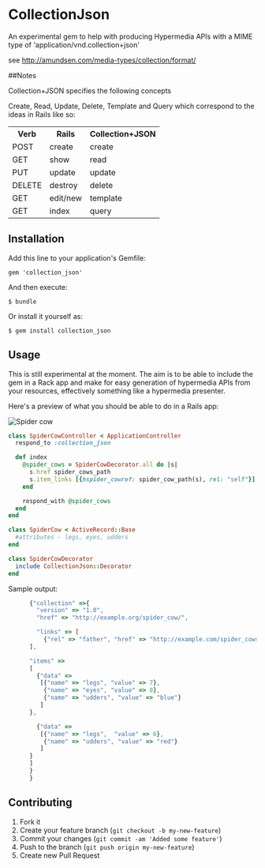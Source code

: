 # CollectionJson

An experimental gem to help with producing Hypermedia APIs with a MIME type of
'application/vnd.collection+json'

see http://amundsen.com/media-types/collection/format/

##Notes

Collection+JSON specifies the following concepts

Create, Read, Update, Delete, Template and Query
which correspond to the ideas in Rails like so:

<table>
  <tr>
    <th>Verb</th><th>Rails</th><th>Collection+JSON</th>
  </tr>
  <tr><td>POST  </td><td>create  </td><td>create</td></tr>
  <tr><td>GET   </td><td>show    </td><td>read</td></tr>
  <tr><td>PUT  </td> <td>update  </td><td>update</td></tr>
  <tr><td>DELETE</td><td>destroy </td><td>delete</td></tr>
  <tr><td>GET   </td><td>edit/new</td><td>template</td></tr>
  <tr><td>GET   </td><td>index   </td><td>query</td></tr>
</table>

## Installation

Add this line to your application's Gemfile:

    gem 'collection_json'

And then execute:

    $ bundle

Or install it yourself as:

    $ gem install collection_json

## Usage

This is still experimental at the moment.
The aim is to be able to include the gem in a Rack app and make for easy
generation of hypermedia APIs from your resources, effectively something like a
hypermedia presenter.

Here's a preview of what you should be able to do in a Rails app:


![Spider cow](https://github.com/markburns/collection_json/raw/master/doc/spider-cow.jpg)

```ruby
class SpiderCowController < ApplicationController
  respond_to :collection_json

  def index
    @spider_cows = SpiderCowDecorator.all do |s|
      s.href spider_cows_path
      s.item_links [{hspider_cowref: spider_cow_path(s), rel: "self"}]
    end

    respond_with @spider_cows
  end
end

class SpiderCow < ActiveRecord::Base
  #attributes - legs, eyes, udders
end

class SpiderCowDecorator
  include CollectionJson::Decorator
end
```

Sample output:

```javascript
      {"collection" =>{
        "version" => "1.0",
        "href" => "http://example.org/spider_cow/",

        "links" => [
          {"rel" => "father", "href" => "http://example.com/spider_cows/tom"},
      ],

      "items" =>
      [
        {"data" =>
         [{"name" => "legs", "value" => 7},
          {"name" => "eyes", "value" => 8},
          {"name" => "udders", "value" => "blue"}
         ]
      },

        {"data" =>
         [{"name" => "legs",  "value" => 6},
          {"name" => "udders", "value" => "red"}
         ]
      }
      ]
      }
      }
```

## Contributing

1. Fork it
2. Create your feature branch (`git checkout -b my-new-feature`)
3. Commit your changes (`git commit -am 'Added some feature'`)
4. Push to the branch (`git push origin my-new-feature`)
5. Create new Pull Request
